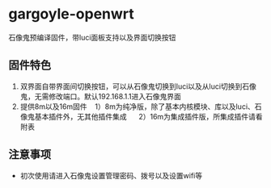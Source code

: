 # gargoyle-openwrt
石像鬼预编译固件，带luci面板支持以及界面切换按钮
## 固件特色
1. 双界面自带界面间切换按钮，可以从石像鬼切换到luci以及从luci切换到石像鬼，无需修改端口。默认192.168.1.1进入石像鬼界面  
2. 提供8m以及16m固件
    1）8m为纯净版，除了基本内核模块、库以及luci、石像鬼基本插件外，无其他插件集成  
    2）16m为集成插件版，所集成插件请看附表  
## 注意事项
* 初次使用请进入石像鬼设置管理密码、拨号以及设置wifi等
